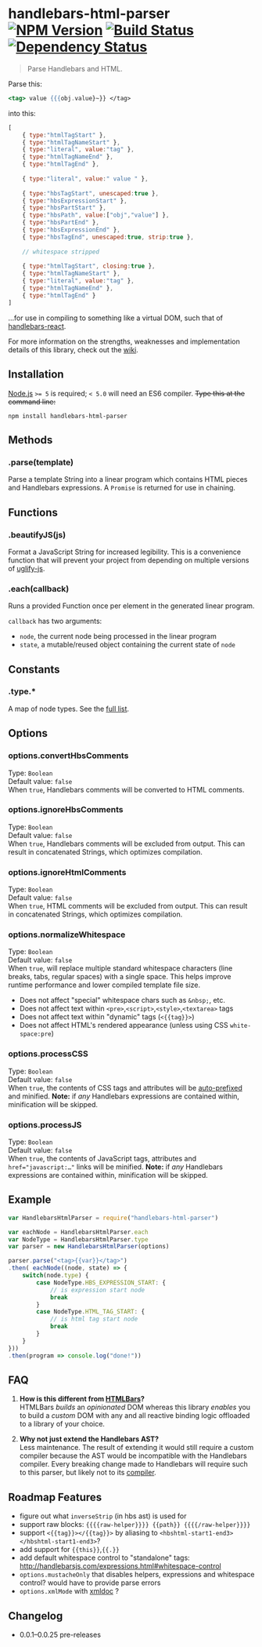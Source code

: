 # handlebars-html-parser [![NPM Version][npm-image]][npm-url] [![Build Status][travis-image]][travis-url] [![Dependency Status][david-image]][david-url]

> Parse Handlebars and HTML.

Parse this:
```handlebars
<tag> value {{{obj.value}~}} </tag>
```
into this:
```js
[
    { type:"htmlTagStart" },
    { type:"htmlTagNameStart" },
    { type:"literal", value:"tag" },
    { type:"htmlTagNameEnd" },
    { type:"htmlTagEnd" },
    
    { type:"literal", value:" value " },
    
    { type:"hbsTagStart", unescaped:true },
    { type:"hbsExpressionStart" },
    { type:"hbsPartStart" },
    { type:"hbsPath", value:["obj","value"] },
    { type:"hbsPartEnd" },
    { type:"hbsExpressionEnd" },
    { type:"hbsTagEnd", unescaped:true, strip:true },
    
    // whitespace stripped
    
    { type:"htmlTagStart", closing:true },
    { type:"htmlTagNameStart" },
    { type:"literal", value:"tag" },
    { type:"htmlTagNameEnd" },
    { type:"htmlTagEnd" }
]
```
…for use in compiling to something like a virtual DOM, such that of [handlebars-react](https://github.com/stevenvachon/handlebars-react).

For more information on the strengths, weaknesses and implementation details of this library, check out the [wiki](https://github.com/stevenvachon/handlebars-html-parser/wiki).


## Installation
[Node.js](http://nodejs.org/) `>= 5` is required; `< 5.0` will need an ES6 compiler. ~~Type this at the command line:~~
```shell
npm install handlebars-html-parser
```


## Methods

### .parse(template)
Parse a template String into a linear program which contains HTML pieces and Handlebars expressions. A `Promise` is returned for use in chaining.


## Functions

### .beautifyJS(js)
Format a JavaScript String for increased legibility. This is a convenience function that will prevent your project from depending on multiple versions of [uglify-js](https://npmjs.com/uglify-js).

### .each(callback)
Runs a provided Function once per element in the generated linear program.

`callback` has two arguments:

* `node`, the current node being processed in the linear program
* `state`, a mutable/reused object containing the current state of `node`


## Constants

### .type.*
A map of node types. See the [full list](https://github.com/stevenvachon/handlebars-html-parser/blob/master/lib/NodeType.js).


## Options

### options.convertHbsComments
Type: `Boolean`  
Default value: `false`  
When `true`, Handlebars comments will be converted to HTML comments.

### options.ignoreHbsComments
Type: `Boolean`  
Default value: `false`  
When `true`, Handlebars comments will be excluded from output. This can result in concatenated Strings, which optimizes compilation.

### options.ignoreHtmlComments
Type: `Boolean`  
Default value: `false`  
When `true`, HTML comments will be excluded from output. This can result in concatenated Strings, which optimizes compilation.

### options.normalizeWhitespace
Type: `Boolean`  
Default value: `false`  
When `true`, will replace multiple standard whitespace characters (line breaks, tabs, regular spaces) with a single space. This helps improve runtime performance and lower compiled template file size.

* Does not affect "special" whitespace chars such as `&nbsp;`, etc.
* Does not affect text within `<pre>`,`<script>`,`<style>`,`<textarea>` tags
* Does not affect text within "dynamic" tags (`<{{tag}}>`)
* Does not affect HTML's rendered appearance (unless using CSS `white-space:pre`)

### options.processCSS
Type: `Boolean`  
Default value: `false`  
When `true`, the contents of CSS tags and attributes will be [auto-prefixed](https://npmjs.com/autoprefixer) and minified. **Note:** if *any* Handlebars expressions are contained within, minification will be skipped.

### options.processJS
Type: `Boolean`  
Default value: `false`  
When `true`, the contents of JavaScript tags, attributes and `href="javascript:…"` links will be minified. **Note:** if *any* Handlebars expressions are contained within, minification will be skipped.


## Example
```js
var HandlebarsHtmlParser = require("handlebars-html-parser")

var eachNode = HandlebarsHtmlParser.each
var NodeType = HandlebarsHtmlParser.type
var parser = new HandlebarsHtmlParser(options)

parser.parse("<tag>{{var}}</tag>")
.then( eachNode((node, state) => {
	switch(node.type) {
		case NodeType.HBS_EXPRESSION_START: {
			// is expression start node
			break
		}
		case NodeType.HTML_TAG_START: {
			// is html tag start node
			break
		}
	}
}))
.then(program => console.log("done!"))
```


## FAQ
1. **How is this different from [HTMLBars](https://npmjs.com/htmlbars)?**  
HTMLBars *builds* an *opinionated* DOM whereas this library *enables* you to build a *custom* DOM with any and all reactive binding logic offloaded to a library of your choice.

2. **Why not just extend the Handlebars AST?**  
Less maintenance. The result of extending it would still require a custom compiler because the AST would be incompatible with the Handlebars compiler. Every breaking change made to Handlebars will require such to this parser, but likely not to its [compiler](https://github.com/stevenvachon/handlebars-html-compiler).


## Roadmap Features
* figure out what `inverseStrip` (in hbs ast) is used for
* support raw blocks: `{{{{raw-helper}}}} {{path}} {{{{/raw-helper}}}}`
* support `<{{tag}}></{{tag}}>` by aliasing to `<hbshtml-start1-end3></hbshtml-start1-end3>`?
* add support for `{{this}}`,`{{.}}`
* add default whitespace control to "standalone" tags: http://handlebarsjs.com/expressions.html#whitespace-control
* `options.mustacheOnly` that disables helpers, expressions and whitespace control? would have to provide parse errors
* `options.xmlMode` with [xmldoc](https://npmjs.com/xmldoc) ?


## Changelog
* 0.0.1–0.0.25 pre-releases


[npm-image]: https://img.shields.io/npm/v/handlebars-html-parser.svg
[npm-url]: https://npmjs.org/package/handlebars-html-parser
[travis-image]: https://img.shields.io/travis/stevenvachon/handlebars-html-parser.svg
[travis-url]: https://travis-ci.org/stevenvachon/handlebars-html-parser
[david-image]: https://img.shields.io/david/stevenvachon/handlebars-html-parser.svg
[david-url]: https://david-dm.org/stevenvachon/handlebars-html-parser
